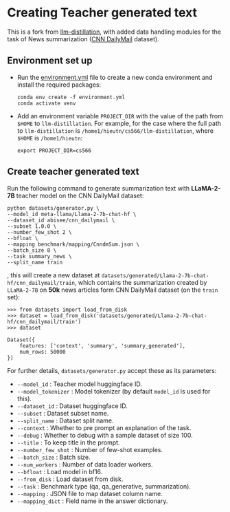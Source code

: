 # Creating Teacher generated text
This is a fork from [llm-distillation](https://github.com/Nicolas-BZRD/llm-distillation), with added data handling modules for the task of News summarization ([CNN DailyMail](https://huggingface.co/datasets/abisee/cnn_dailymail) dataset).

## Environment set up
- Run the [environment.yml](environment.yml) file to create a new conda environment and install the required packages:
  ```
  conda env create -f environment.yml
  conda activate venv
  ```

- Add an environment variable `PROJECT_DIR` with the value of the path from `$HOME` to `llm-distillation`. For example, for the case where the full path to `llm-distillation` is `/home1/hieutn/cs566/llm-distillation`, where `$HOME` is `/home1/hieutn`:
  ```
  export PROJECT_DIR=cs566
  ```

## Create teacher generated text
Run the following command to generate summarization text with **LLaMA-2-7B** teacher model on the CNN DailyMail dataset:
```
python datasets/generator.py \
--model_id meta-llama/Llama-2-7b-chat-hf \
--dataset_id abisee/cnn_dailymail \
--subset 1.0.0 \
--number_few_shot 2 \
--bfloat \
--mapping benchmark/mapping/CnndmSum.json \
--batch_size 8 \
--task summary_news \
--split_name train 
```
, this will create a new dataset at `datasets/generated/Llama-2-7b-chat-hf/cnn_dailymail/train`, which contains the summarization created by `LLaMA-2-7B` on **50k** news articles form CNN DailyMail dataset (on the `train` set):
```
>>> from datasets import load_from_disk
>>> dataset = load_from_disk('datasets/generated/Llama-2-7b-chat-hf/cnn_dailymail/train')
>>> dataset

Dataset({
    features: ['context', 'summary', 'summary_generated'],
    num_rows: 50000
})
```

For further details, `datasets/generator.py` accept these as its parameters:
- `--model_id`          :   Teacher model huggingface ID.
- `--model_tokenizer`   :   Model tokenizer (by default `model_id` is used for this).
- `--dataset_id`        :   Dataset huggingface ID.
- `--subset`            :   Dataset subset name.
- `--split_name`        :   Dataset split name.
- `--context`           :   Whether to pre prompt an explanation of the task.
- `--debug`             :   Whether to debug with a sample dataset of size 100.
- `--title`             :   To keep title in the prompt.
- `--number_few_shot`   :   Number of few-shot examples.
- `--batch_size`        :   Batch size.
- `--num_workers`       :   Number of data loader workers.
- `--bfloat`            :   Load model in bf16.
- `--from_disk`         :   Load dataset from disk.
- `--task`              :   Benchmark type (qa, qa_generative, summarization).
- `--mapping`           :   JSON file to map dataset column name.
- `--mapping_dict`      :   Field name in the answer dictionary.
